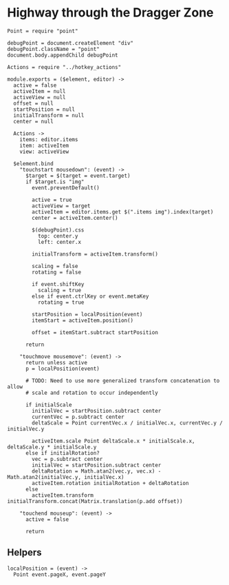 Highway through the Dragger Zone
================================

    Point = require "point"

    debugPoint = document.createElement "div"
    debugPoint.className = "point"
    document.body.appendChild debugPoint

    Actions = require "../hotkey_actions"

    module.exports = ($element, editor) ->
      active = false
      activeItem = null
      activeView = null
      offset = null
      startPosition = null
      initialTransform = null
      center = null

      Actions ->
        items: editor.items
        item: activeItem
        view: activeView

      $element.bind
        "touchstart mousedown": (event) ->
          $target = $(target = event.target)
          if $target.is "img"
            event.preventDefault()

            active = true
            activeView = target
            activeItem = editor.items.get $(".items img").index(target)
            center = activeItem.center()

            $(debugPoint).css
              top: center.y
              left: center.x

            initialTransform = activeItem.transform()

            scaling = false
            rotating = false

            if event.shiftKey
              scaling = true
            else if event.ctrlKey or event.metaKey
              rotating = true

            startPosition = localPosition(event)
            itemStart = activeItem.position()

            offset = itemStart.subtract startPosition

          return

        "touchmove mousemove": (event) ->
          return unless active
          p = localPosition(event)

          # TODO: Need to use more generalized transform concatenation to allow
          # scale and rotation to occur independently

          if initialScale
            initialVec = startPosition.subtract center
            currentVec = p.subtract center
            deltaScale = Point currentVec.x / initialVec.x, currentVec.y / initialVec.y

            activeItem.scale Point deltaScale.x * initialScale.x, deltaScale.y * initialScale.y
          else if initialRotation?
            vec = p.subtract center
            initialVec = startPosition.subtract center
            deltaRotation = Math.atan2(vec.y, vec.x) - Math.atan2(initialVec.y, initialVec.x)
            activeItem.rotation initialRotation + deltaRotation
          else
            activeItem.transform initialTransform.concat(Matrix.translation(p.add offset))

        "touchend mouseup": (event) ->
          active = false

          return

Helpers
-------

    localPosition = (event) ->
      Point event.pageX, event.pageY
